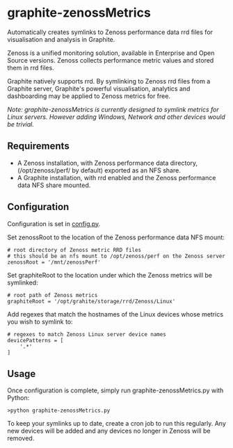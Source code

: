 graphite-zenossMetrics
======================

Automatically creates symlinks to Zenoss performance data rrd files for visualisation and analysis in Graphite.

Zenoss is a unified monitoring solution, available in Enterprise and Open Source versions. Zenoss collects performance metric values and stored them in rrd files.

Graphite natively supports rrd. By symlinking to Zenoss rrd files from a Graphite server, Graphite's powerful visualisation, analytics and dashboarding may be applied to Zenoss metrics for free.

*Note: graphite-zenossMetrics is currently designed to symlink metrics for Linux servers. However adding Windows, Network and other devices would be trivial.*

Requirements
----------------------

* A Zenoss installation, with Zenoss performance data directory, (/opt/zenoss/perf/ by default) exported as an NFS share.
* A Graphite installation, with rrd enabled and the Zenoss performance data NFS share mounted.

Configuration
----------------------

Configuration is set in [config.py](https://github.com/jstewart101/graphite-zenossMetrics/blob/master/config.py).

Set zenossRoot to the location of the Zenoss performance data NFS mount:

    # root directory of Zenoss metric RRD files
    # this should be an nfs mount to /opt/zenoss/perf on the Zenoss server
    zenossRoot = '/mnt/zenossPerf'

Set graphiteRoot to the location under which the Zenoss metrics will be symlinked:

    # root path of Zenoss metrics
    graphiteRoot = '/opt/grahite/storage/rrd/Zenoss/Linux'

Add regexes that match the hostnames of the Linux devices whose metrics you wish to symlink to:

    # regexes to match Zenoss Linux server device names
    devicePatterns = [
        '.*'
    ]

Usage
----------------------

Once configuration is complete, simply run graphite-zenossMetrics.py with Python:

    >python graphite-zenossMetrics.py

To keep your symlinks up to date, create a cron job to run this regularly. Any new devices will be added and any devices no longer in Zenoss will be removed.
